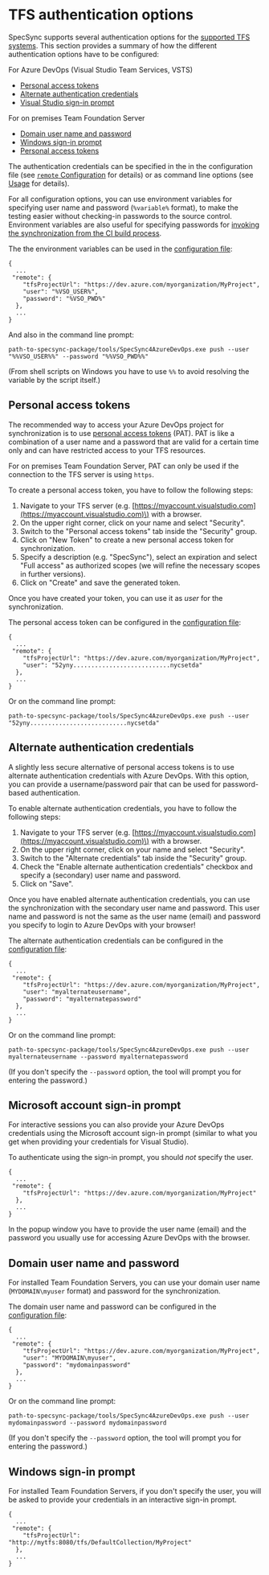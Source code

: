 # TFS authentication options

SpecSync supports several authentication options for the [supported TFS systems](../compatibility.md#supported-tfs-systems). This section provides a summary of how the different authentication options have to be configured:

For Azure DevOps \(Visual Studio Team Services, VSTS\)

* [Personal access tokens](tfs-authentication-options.md#vsts-personal-access-tokens)
* [Alternate authentication credentials](tfs-authentication-options.md#vsts-alternate-authentication-credentials)
* [Visual Studio sign-in prompt](tfs-authentication-options.md#vsts-visual-studio-sign-in-prompt)

For on premises Team Foundation Server

* [Domain user name and password](tfs-authentication-options.md#tfs-domain-user-name-and-password)
* [Windows sign-in prompt](tfs-authentication-options.md#tfs-windows-sign-in-prompt)
* [Personal access tokens](tfs-authentication-options.md#vsts-personal-access-tokens)

The authentication credentials can be specified in the in the configuration file \(see [`remote` Configuration](../configuration/configuration-remote.md) for details\) or as command line options \(see [Usage](../usage.md) for details\).

For all configuration options, you can use environment variables for specifying user name and password \(`%variable%` format\), to make the testing easier without checking-in passwords to the source control. Environment variables are also useful for specifying passwords for [invoking the synchronization from the CI build process](synchronizing-test-cases-from-build.md).

The the environment variables can be used in the [configuration file](../configuration/configuration-remote.md):

```text
{
  ...
 "remote": {
    "tfsProjectUrl": "https://dev.azure.com/myorganization/MyProject",
    "user": "%VSO_USER%",
    "password": "%VSO_PWD%"
  },
  ...
}
```

And also in the command line prompt:

`path-to-specsync-package/tools/SpecSync4AzureDevOps.exe push --user "%%VSO_USER%%" --password "%%VSO_PWD%%"`

\(From shell scripts on Windows you have to use `%%` to avoid resolving the variable by the script itself.\)

## Personal access tokens <a id="vsts-personal-access-tokens"></a>

The recommended way to access your Azure DevOps project for synchronization is to use [personal access tokens](https://docs.microsoft.com/en-us/azure/devops/organizations/accounts/use-personal-access-tokens-to-authenticate?view=vsts) \(PAT\). PAT is like a combination of a user name and a password that are valid for a certain time only and can have restricted access to your TFS resources.

For on premises Team Foundation Server, PAT can only be used if the connection to the TFS server is using `https`.

To create a personal access token, you have to follow the following steps:

1. Navigate to your TFS server \(e.g. [https://myaccount.visualstudio.com](https://myaccount.visualstudio.com)\) with a browser.
2. On the upper right corner, click on your name and select "Security".
3. Switch to the "Personal access tokens" tab inside the "Security" group.
4. Click on "New Token" to create a new personal access token for synchronization.
5. Specify a description \(e.g. "SpecSync"\), select an expiration and select "Full access" as authorized scopes \(we will refine the necessary scopes in further versions\).
6. Click on "Create" and save the generated token.

Once you have created your token, you can use it as _user_ for the synchronization.

The personal access token can be configured in the [configuration file](../configuration/configuration-remote.md):

```text
{
  ...
 "remote": {
    "tfsProjectUrl": "https://dev.azure.com/myorganization/MyProject",
    "user": "52yny...........................nycsetda"
  },
  ...
}
```

Or on the command line prompt:

`path-to-specsync-package/tools/SpecSync4AzureDevOps.exe push --user "52yny...........................nycsetda"`

## Alternate authentication credentials <a id="vsts-alternate-authentication-credentials"></a>

A slightly less secure alternative of personal access tokens is to use alternate authentication credentials with Azure DevOps. With this option, you can provide a username/password pair that can be used for password-based authentication.

To enable alternate authentication credentials, you have to follow the following steps:

1. Navigate to your TFS server \(e.g. [https://myaccount.visualstudio.com](https://myaccount.visualstudio.com)\) with a browser.
2. On the upper right corner, click on your name and select "Security".
3. Switch to the "Alternate credentials" tab inside the "Security" group.
4. Check the "Enable alternate authentication credentials" checkbox and specify a \(secondary\) user name and password.
5. Click on "Save".

Once you have enabled alternate authentication credentials, you can use the synchronization with the secondary user name and password. This user name and password is not the same as the user name \(email\) and password you specify to login to Azure DevOps with your browser!

The alternate authentication credentials can be configured in the [configuration file](../configuration/configuration-remote.md):

```text
{
  ...
 "remote": {
    "tfsProjectUrl": "https://dev.azure.com/myorganization/MyProject",
    "user": "myalternateusername",
    "password": "myalternatepassword"
  },
  ...
}
```

Or on the command line prompt:

`path-to-specsync-package/tools/SpecSync4AzureDevOps.exe push --user myalternateusername --password myalternatepassword`

\(If you don't specify the `--password` option, the tool will prompt you for entering the password.\)

## Microsoft account sign-in prompt <a id="vsts-visual-studio-sign-in-prompt"></a>

For interactive sessions you can also provide your Azure DevOps credentials using the Microsoft account sign-in prompt \(similar to what you get when providing your credentials for Visual Studio\).

To authenticate using the sign-in prompt, you should _not_ specify the user.

```text
{
  ...
 "remote": {
    "tfsProjectUrl": "https://dev.azure.com/myorganization/MyProject"
  },
  ...
}
```

In the popup window you have to provide the user name \(email\) and the password you usually use for accessing Azure DevOps with the browser.

## Domain user name and password <a id="tfs-domain-user-name-and-password"></a>

For installed Team Foundation Servers, you can use your domain user name \(`MYDOMAIN\myuser` format\) and password for the synchronization.

The domain user name and password can be configured in the [configuration file](../configuration/configuration-remote.md):

```text
{
  ...
 "remote": {
    "tfsProjectUrl": "https://dev.azure.com/myorganization/MyProject",
    "user": "MYDOMAIN\myuser",
    "password": "mydomainpassword"
  },
  ...
}
```

Or on the command line prompt:

`path-to-specsync-package/tools/SpecSync4AzureDevOps.exe push --user mydomainpassword --password mydomainpassword`

\(If you don't specify the `--password` option, the tool will prompt you for entering the password.\)

## Windows sign-in prompt <a id="tfs-windows-sign-in-prompt"></a>

For installed Team Foundation Servers, if you don't specify the user, you will be asked to provide your credentials in an interactive sign-in prompt.

```text
{
  ...
 "remote": {
    "tfsProjectUrl": "http://mytfs:8080/tfs/DefaultCollection/MyProject"
  },
  ...
}
```

